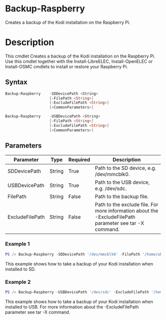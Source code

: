 # Backup-Raspberry
Creates a backup of the Kodi installation on the Raspberry Pi.

# Description
This cmdlet Creates a backup of the Kodi installation on the Raspberry Pi. Use this cmdlet together with the Install-LibreELEC, Install-OpenELEC or Install-OSMC cmdlets to
install or restore your Raspberry Pi.

## Syntax
```powershell
Backup-Raspberry    -SDDevicePath <String>
                    [-FilePath <String>]
                    [-ExcludeFilePath <String>]
                    [<CommonParameters>]
```

```powershell
Backup-Raspberry    -USBDevicePath <String>
                    [-FilePath <String>]
                    [-ExcludeFilePath <String>]
                    [<CommonParameters>]
```

## Parameters
Parameter|Type|Required|Description
---------|----|--------|-----------
|SDDevicePath|String|True|Path to the SD device, e.g. /dev/mmcblk0.|
|USBDevicePath|String|True|Path to the USB device, e.g. /dev/sdc.|
|FilePath|String|False|Path to the backup file.|
|ExcludeFilePath|String|False|Path to the exclude file. For more information about the -ExcludeFilePath parameter see tar -X command.|

### Example 1
```powershell
PS /> Backup-Raspberry -SDDevicePath '/dev/mmcblk0' -FilePath '/home/ubuntu/Backups/Kodi-20161223084639.tar'
```
This example shows how to take a backup of your Kodi installation when installed to SD.

### Example 2
```powershell
PS /> Backup-Raspberry -USBDevicePath '/dev/sdc' -ExcludeFilePath '/home/ubuntu/Documents/ExcludeFile.txt'
```
This example shows how to take a backup of your Kodi installation when installed to USB. For more information about the -ExcludeFilePath parameter see tar -X command.
